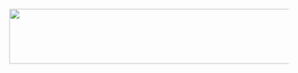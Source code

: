 <html>
<body>
<p align="center">
  <img 
 width="600"
height="100"
src="https://firebasestorage.googleapis.com/v0/b/icebasecdn.appspot.com/o/20220910_145352_0000%20(1).png?alt=media&token=226de300-6cb6-4e19-a49a-14bea3e44770"

  >

</p>



 

   

   

